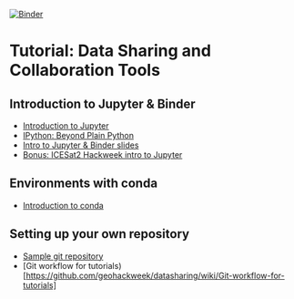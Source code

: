 [![Binder](https://mybinder.org/badge_logo.svg)](https://mybinder.org/v2/gh/geohackweek/datasharing/master?filepath=notebooks&urlpath=lab)

# Tutorial: Data Sharing and Collaboration Tools

## Introduction to Jupyter & Binder
- [Introduction to Jupyter](https://nbviewer.jupyter.org/github/geohackweek/datasharing/blob/master/notebooks/01-Introduction%20Jupyter.ipynb)
- [IPython: Beyond Plain Python](https://nbviewer.jupyter.org/github/geohackweek/datasharing/blob/master/notebooks/02-Beyond%20Plain%20Python.ipynb)
- [Intro to Jupyter & Binder slides](https://docs.google.com/presentation/d/15d__yUJF_JvNMqTnvXnhjQjNP5bJLc3rlR4tpWRCQxA/edit#slide=id.p)
- [Bonus: ICESat2 Hackweek intro to Jupyter](https://github.com/ICESAT-2HackWeek/intro-jupyter-git)

## Environments with conda
- [Introduction to conda](https://nbviewer.jupyter.org/github/geohackweek/datasharing/blob/master/notebooks/03-Conda.ipynb)

## Setting up your own repository
- [Sample git repository](https://github.com/geohackweek/sample_project_repository)
- [Git workflow for tutorials)[https://github.com/geohackweek/datasharing/wiki/Git-workflow-for-tutorials]
